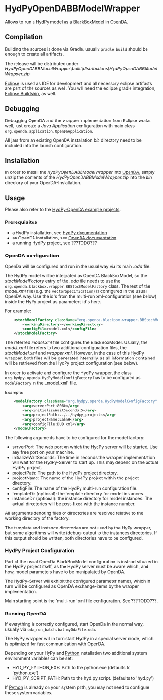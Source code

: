 # HydPyOpenDABBModelWrapper

Allows to run a [HydPy](../../..) model as a BlackBoxModel in [OpenDA](http://openda.org/).

## Compilation

Building the sources is done via [Gradle](https://gradle.org/), usually `gradle build` should be enough to create all artifacts.

The release will be distributed under 
	_HydPyOpenDABBModelWrapper\build\distributions\HydPyOpenDABBModelWrapper.zip_

[Eclipse](https://www.eclipse.org/) is used as IDE for development and all necessary eclipse artifacts are part of the sources as well. You will need the eclipse gradle integration, [Eclipse Buildship](https://projects.eclipse.org/projects/tools.buildship), as well.

## Debugging

Debugging OpenDA and the wrapper implementation from Eclipse works well, just create a _Java Application_ configuration with main class `org.openda.application.OpenDaApplication`.

All jars from an existing OpenDA installation _bin_ directory need to be included into the launch configuration. 

## Installation

In order to install the _HydPyOpenDABBModelWrapper_ into [OpenDA](http://openda.org/), simply unzip the contents of the _HydPyOpenDABBModelWrapper.zip_ into the _bin_ directory of your OpenDA-Installation.

## Usage

Please also refer to the [HydPy-OpenDA example projects](../../demos/).

### Prerequisites
* a HydPy installation, see [HydPy documentation](https://hydpy-dev.github.io/hydpy/)
* an OpenDA installation, see [OpenDA documentation](http://openda.org/index.php/documentation)
* a running HydPy project, see ???TODO???

### OpenDA configuration  

OpenDa will be configured and run in the usual way via its main _.oda_ file.

The HydPy model will be integrated as OpenDA BlackBoxModel, so the _stochModelFactory_ entry of the _.oda_ file needs to use the `org.openda.blackbox.wrapper.BBStochModelFactory` class. The rest of the _model.xml_ file (e.g. the `vectorSpecification`) is configured in the usual OpenDA way. Use the id's from the multi-run xml-configuration (see below) inside the HyPy project as parameters id's here.

For example:
```xml
	<stochModelFactory className="org.openda.blackbox.wrapper.BBStochModelFactory">
		<workingDirectory></workingDirectory>
		<configFile>model.xml</configFile>
	</stochModelFactory> 
```

The referred _model.xml_ file configures the BlackBoxModel. Usually, the _model.xml_ file refers to two additional configuration files, the _stochModel.xml_ and _wrapper.xml_.
However, in the case of this HydPy wrapper, both files will be generated internally, as all information contained will be retrieved from the HydPy project configuration (see below). 

In order to activate and configure the HydPy wrapper, the class `org.hydpy.openda.HydPyModelConfigFactory` has to be configured as `modelFactory` in the _model.xml' file.

Example:
```xml
	<modelFactory className="org.hydpy.openda.HydPyModelConfigFactory" workingDirectory=".">
		<arg>serverPort:8080</arg>
		<arg>initializeWaitSeconds:5</arg>
		<arg>projectPath:../../hydpy_projects</arg>
		<arg>projectName:LahnH</arg>
		<arg>configFile:DUD.xml</arg>
	</modelFactory>
```

The following arguments have to be configured for the model factory:
* serverPort: The web port on which the HydPy server will be started. Use any free port on your machine. 
* initializeWaitSeconds: The time in seconds the wrapper implementation will wait for the HydPy-Server to start up. This may depend on the actual HydPy project.
* projectPath: The path to the HydPy project directory.
* projectName: The name of the HydPy project within the project directory.
* configFile: The name of the HydPy multi-run configuration file. 
* templateDir (optional): the template directory for model instances.  
* instanceDir (optional): the instance directory for model instances. The actual directories will be post-fixed with the instance number. 

All arguments denoting files or directories are resolved relative to the working directory of the factory.

The template and instance directories are not used by the HyPy wrapper, but some algorithms will write (debug) output to the instances directories. If this output should be written, both directories have to be configured.

### HydPy Project Configuration 
	
Part of the usual OpenDa BlackBoxModel configuration is instead situated in the HydPy project itself, as the HydPy server must be aware which, and how, model parameters have to be manipulated by OpenDA.

The HydPy-Server will exhibit the configured parameter names, which in turn will be configured as OpenDA exchange-items by the wrapper implementation. 

Main starting point is the 'multi-run' xml file configuration. See ???TODO???.

### Running OpenDA

If everything is correctly configured, start OpenDa in the normal way, usually via `oda_run_batch.bat myOdaFile.oda`.

The HyPy wrapper will in turn start HydPy in a special server mode, which is optimized for fast communication with OpenDA.

Depending on your HyPy and [Python](https://www.python.org/) installation two additional system environment variables can be set:
* HYD_PY_PYTHON_EXE: Path to the python.exe (defaults to 'python.exe') 
* HYD_PY_SCRIPT_PATH: Path to the hyd.py script. (defaults to 'hyd.py')

If [Python](https://www.python.org/) is already on your system path, you may not need to configure these system variables.